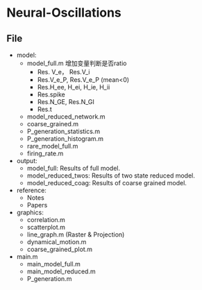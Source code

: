 # Neural-Oscillations

## File

* model:
  * model_full.m 增加变量判断是否ratio
    * Res. V_e， Res.V_i
    * Res.V_e_P, Res.V_e_P (mean<0)
    * Res.H_ee, H_ei, H_ie, H_ii
    * Res.spike
    * Res.N_GE, Res.N_GI
    * Res.t
  * model_reduced_network.m 
  * coarse_grained.m
  * P_generation_statistics.m
  * P_generation_histogram.m
  * rare_model_full.m
  * firing_rate.m
* output:
  * model_full:  Results of full model.
  * model_reduced_twos: Results of two state reduced model.
  * model_reduced_coag: Results of coarse grained model.
* reference:
  * Notes
  * Papers
* graphics:
  * correlation.m
  * scatterplot.m
  * line_graph.m (Raster & Projection)
  * dynamical_motion.m
  * coarse_grained_plot.m 
* main.m
  * main_model_full.m
  * main_model_reduced.m
  * P_generation.m



